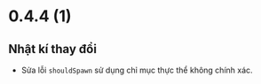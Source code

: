# 0.4.4 (1)

## Nhật kí thay đổi

- Sửa lỗi `shouldSpawn` sử dụng chỉ mục thực thể không chính xác.
